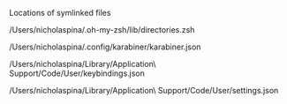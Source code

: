 Locations of symlinked files

/Users/nicholaspina/.oh-my-zsh/lib/directories.zsh

/Users/nicholaspina/.config/karabiner/karabiner.json

/Users/nicholaspina/Library/Application\ Support/Code/User/keybindings.json

/Users/nicholaspina/Library/Application\ Support/Code/User/settings.json
